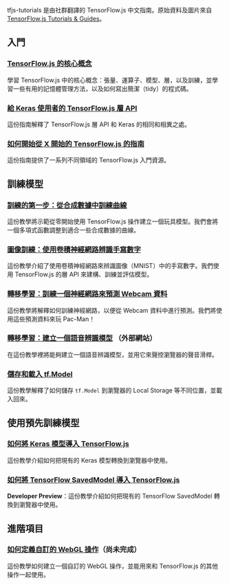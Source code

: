 tfjs-tutorials 是由社群翻譯的 TensorFlow.js 中文指南。原始資料及圖片來自 [TensorFlow.js Tutorials & Guides](https://js.tensorflow.org/tutorials/)。

## 入門

### [TensorFlow.js 的核心概念](/tutorials/core-concepts.md)

學習 TensorFlow.js 中的核心概念：張量、運算子、模型、層，以及訓練，並學習一些有用的記憶體管理方法，以及如何寫出簡潔（tidy）的程式碼。

### [給 Keras 使用者的 TensorFlow.js 層 API](/tutorials/tfjs-layers-for-keras-users.md)

這份指南解釋了 TensorFlow.js 層 API 和 Keras 的相同和相異之處。

### [如何開始從 X 開始的 TensorFlow.js 的指南](/tutorials/how-to-get-started.md)

這份指南提供了一系列不同領域的 TensorFlow.js 入門資源。

## 訓練模型

### [訓練的第一步：從合成數據中訓練曲線](/tutorials/fit-curve.md)

這份教學將示範從零開始使用 TensorFlow.js 操作建立一個玩具模型。我們會將一個多項式函數調整到適合一些合成數據的曲線。

### [圖像訓練：使用卷積神經網路辨識手寫數字](/tutorials/mnist.md)

這份教學介紹了使用卷積神經網路來辨識圖像（MNIST）中的手寫數字。我們使用 TensorFlow.js 的層 API 來建構、訓練並評估模型。

### [轉移學習：訓練一個神經網路來預測 Webcam 資料](/tutorials/webcam-transfer-learning.md)

這份教學將解釋如何訓練神經網路，以便從 Webcam 資料中進行預測。我們將使用這些預測資料來玩 Pac-Man！

### [轉移學習：建立一個語音辨識模型](https://codelabs.developers.google.com/codelabs/tensorflowjs-audio-codelab/index.html) （外部網站）

在這份教學裡將能夠建立一個語音辨識模型，並用它來聲控瀏覽器的聲音滑桿。

### [儲存和載入 tf.Model](/tutorials/model-save-load.md)

這份教學解釋了如何儲存 `tf.Model` 到瀏覽器的 Local Storage 等不同位置，並載入回來。

## 使用預先訓練模型

### [如何將 Keras 模型導入 TensorFlow.js](/tutorials/import-keras.md)

這份教學介紹如何把現有的 Keras 模型轉換到瀏覽器中使用。

### [如何將 TensorFlow SavedModel 導入 TensorFlow.js](https://github.com/tensorflow/tfjs-converter)

**Developer Preview**：這份教學介紹如何把現有的 TensorFlow SavedModel 轉換到瀏覽器中使用。

## 進階項目

### [如何定義自訂的 WebGL 操作](/tutorials/custom-webgo-op.md)（尚未完成）

這份教學如何建立一個自訂的 WebGL 操作，並能用來和 TensorFlow.js 的其他操作一起使用。
